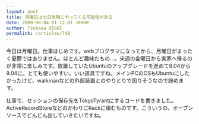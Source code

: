 ```yaml
---
layout: post
title: 月曜日は七日周期にやってくる可能性がある
date: 2009-08-04 01:12:01 +0900
author: Tsukasa OISHI
permalink: /articles/748
---
```


今日は月曜日。仕事はじめです。webプログラマになってから、月曜日がまったく憂鬱ではありません。ほとんど趣味だもの…。来週の金曜日から実家へ帰るのが非常に楽しみです。放置していたUbuntuのアップグレードを進めて8.04から9.04に。とても使いやすい。いい道具ですね。メインPCのOSもUbuntuにしたかったけど、walkmanなどの外部装置とのやりとりで困りそうなので諦めます。

仕事で、セッションの保存先をTokyoTyrantにするコードを書きました。ActiveRecordStoreなどのかわりにRackに積むものです。こういうの、オープンソースでどんどん出していきたいですね。

